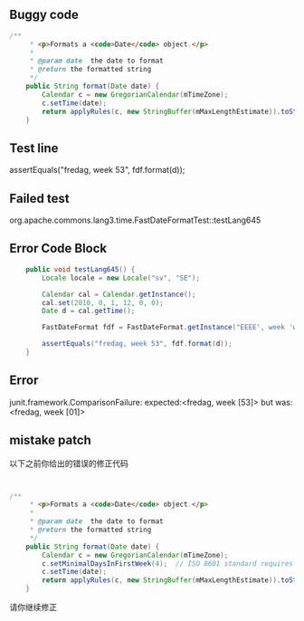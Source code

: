 

## Buggy code
```java
/**
     * <p>Formats a <code>Date</code> object.</p>
     * 
     * @param date  the date to format
     * @return the formatted string
     */
    public String format(Date date) {
        Calendar c = new GregorianCalendar(mTimeZone);
        c.setTime(date);
        return applyRules(c, new StringBuffer(mMaxLengthEstimate)).toString();
    }
```

## Test line
assertEquals("fredag, week 53", fdf.format(d));

## Failed test
org.apache.commons.lang3.time.FastDateFormatTest::testLang645

## Error Code Block
```java
    public void testLang645() {
        Locale locale = new Locale("sv", "SE");

        Calendar cal = Calendar.getInstance();
        cal.set(2010, 0, 1, 12, 0, 0);
        Date d = cal.getTime();

        FastDateFormat fdf = FastDateFormat.getInstance("EEEE', week 'ww", locale);

        assertEquals("fredag, week 53", fdf.format(d));
    }
```

## Error
junit.framework.ComparisonFailure: expected:<fredag, week [53]> but was:<fredag, week [01]>
## mistake patch
以下之前你给出的错误的修正代码
```java


/**
     * <p>Formats a <code>Date</code> object.</p>
     * 
     * @param date  the date to format
     * @return the formatted string
     */
    public String format(Date date) {
        Calendar c = new GregorianCalendar(mTimeZone);
        c.setMinimalDaysInFirstWeek(4);  // ISO 8601 standard requires at least 4 days in first week
        c.setTime(date);
        return applyRules(c, new StringBuffer(mMaxLengthEstimate)).toString();
    }

```
请你继续修正